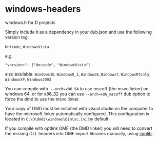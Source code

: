 # windows-headers
windows.h for D projects

Simply include it as a dependency in your dub.json and use the following version tag:

`Unicode`, `WindowsVista`

e.g.

`"versions": ["Unicode", "WindowsVista"]`

also available:
`Windows10`, `Windows8_1`, `Windows8`, `Windows7`, `WindowsNTonly`, `WindowsXP`, `Windows2003`

You can compile with` --arch=x86_64` to use mscoff (the msvc linker) on windows 64, or for x86_32 you can use `--arch=x86_mscoff` dub option to force the dmd to use the msvc linker.

Your copy of DMD must be installed with visual studio on the computer to have the microsoft linker automatically configured. This configuration is located in `C:\D\dmd2\windows\bin\sc.ini` by default.

If you compile with optlink OMF (the DMD linker) you will need to convert the missing DLL headers into OMF import libraries manually, using [implib](http://www.digitalmars.com/ctg/implib.html).
